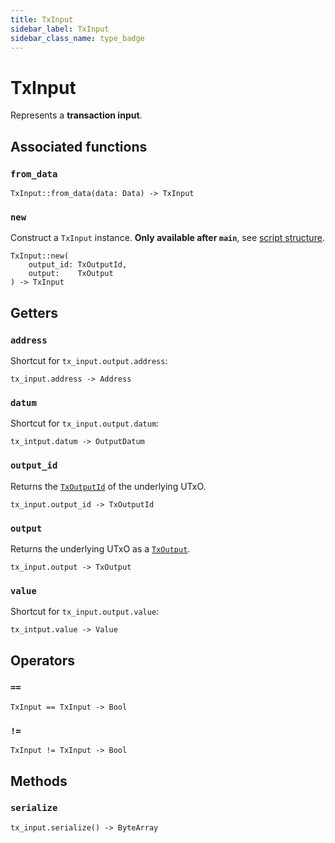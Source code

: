 ```yaml
---
title: TxInput
sidebar_label: TxInput
sidebar_class_name: type_badge
---
```

# <span className="type_badge">TxInput</span>

Represents a **transaction input**.

## Associated functions

### `from_data`

```helios
TxInput::from_data(data: Data) -> TxInput
```

### `new`

Construct a `TxInput` instance. **Only available after `main`**, see [script structure](../script-structure/index.md#data-generators-and-test-functions-5).

```helios
TxInput::new(
    output_id: TxOutputId,
    output:    TxOutput
) -> TxInput
```

## Getters

### `address`

Shortcut for `tx_input.output.address`:

```helios
tx_input.address -> Address
```

### `datum`

Shortcut for `tx_input.output.datum`:

```helios
tx_intput.datum -> OutputDatum
```

### `output_id`

Returns the [`TxOutputId`](./txoutputid.md) of the underlying UTxO.

```helios
tx_input.output_id -> TxOutputId
```

### `output`

Returns the underlying UTxO as a [`TxOutput`](./txoutput.md).

```helios
tx_input.output -> TxOutput
```

### `value`

Shortcut for `tx_input.output.value`:

```helios
tx_intput.value -> Value
```

## Operators

### `==`

```helios
TxInput == TxInput -> Bool
```

### `!=`

```helios
TxInput != TxInput -> Bool
```

## Methods

### `serialize`

```helios
tx_input.serialize() -> ByteArray
```
